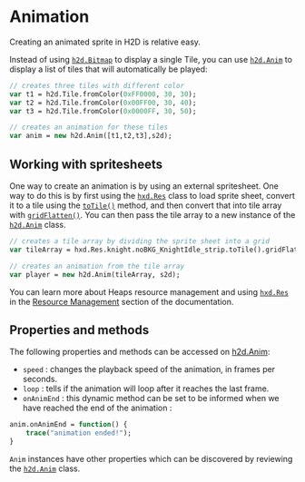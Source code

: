 # Animation

Creating an animated sprite in H2D is relative easy.

Instead of using [`h2d.Bitmap`](https://heaps.io/api/h2d/Bitmap.html) to display a single Tile, you can use [`h2d.Anim`](https://heaps.io/api/h2d/Anim.html) to display a list of tiles that will automatically be played:

```haxe
// creates three tiles with different color
var t1 = h2d.Tile.fromColor(0xFF0000, 30, 30);
var t2 = h2d.Tile.fromColor(0x00FF00, 30, 40);
var t3 = h2d.Tile.fromColor(0x0000FF, 30, 50);

// creates an animation for these tiles
var anim = new h2d.Anim([t1,t2,t3],s2d);
```

## Working with spritesheets

One way to create an animation is by using an external spritesheet. One way to do this is by first using the [`hxd.Res`](https://heaps.io/api/hxd/res/index.html) class to load sprite sheet, convert it to a tile using the [`toTile()`](https://heaps.io/api/hxd/res/Any.html#toTile) method, and then convert that into tile array with [`gridFlatten()`](https://heaps.io/api/h2d/Tile.html#gridFlatten). You can then pass the tile array to a new instance of the [`h2d.Anim`](https://heaps.io/api/h2d/Anim.html) class.

```haxe
// creates a tile array by dividing the sprite sheet into a grid
var tileArray = hxd.Res.knight.noBKG_KnightIdle_strip.toTile().gridFlatten(64);

// creates an animation from the tile array
var player = new h2d.Anim(tileArray, s2d);
```

You can learn more about Heaps resource management and using [`hxd.Res`](https://heaps.io/api/hxd/res/index.html) in the [Resource Management]([`hxd.Res`](https://heaps.io/api/hxd/res/index.html)) section of the documentation.

## Properties and methods

The following properties and methods can be accessed on [h2d.Anim](https://github.com/ncannasse/heaps/blob/master/h2d/Anim.hx):

* `speed` : changes the playback speed of the animation, in frames per seconds.
* `loop` : tells if the animation will loop after it reaches the last frame.
* `onAnimEnd` : this dynamic method can be set to be informed when we have reached the end of the animation :

```haxe
anim.onAnimEnd = function() {
	trace("animation ended!");
}
```	

`Anim` instances have other properties which can be discovered by reviewing the [`h2d.Anim`](https://github.com/ncannasse/heaps/blob/master/h2d/Anim.hx) class.


